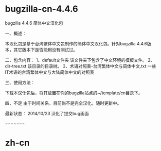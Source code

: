 
bugzilla-cn-4.4.6
=================

bugzilla 4.4.6 简体中文汉化包


一、概述：
  
  本汉化包是基于台湾繁体中文包制作的简体中文汉化包。针对bugzilla 4.4.6版本，其它版本下是否能用没有测试过。
  
二、包含内容：
  1、default文件夹
    该文件夹下包含了中文环境的模板文件。
  2、dir-tree.txt
    该目录的目录树。
  3、术语对照表-台湾繁体中文与简体中文.txt
    一些IT术语的台湾繁体中文与大陆简体中文的对照表

三、使用方法：

  下载本汉化包后，将其放置在你的bugzilla站点的~/template/cn目录下。
  
四、不足
  由于时间关系，目前尚不是完全汉化。随时更新中。
  
  最新状态：
  2014/10/23  汉化了提交bug画面
  
  

=======
# zh-cn
